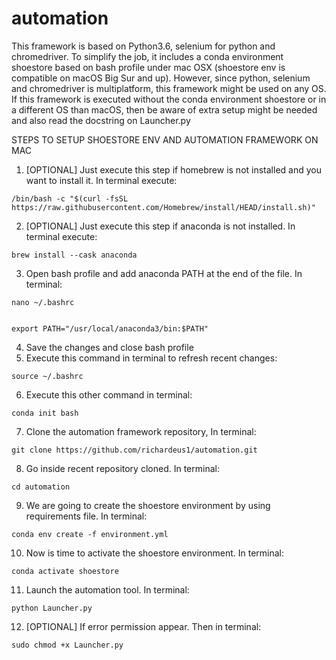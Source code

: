 # automation
This framework is based on Python3.6, selenium for python and chromedriver.
To simplify the job, it includes a conda environment shoestore based on bash
profile under mac OSX (shoestore env is compatible on macOS Big Sur and up). 
However, since python, selenium and chromedriver is multiplatform, this 
framework might be used on any OS. 
If this framework is executed without the conda environment shoestore or in a different OS than macOS, then 
be aware of extra setup might be needed and also read the docstring on Launcher.py

STEPS TO SETUP SHOESTORE ENV AND AUTOMATION FRAMEWORK ON MAC
1. [OPTIONAL] Just execute this step if homebrew is not installed and you want to install it.
In terminal execute:
```
/bin/bash -c "$(curl -fsSL https://raw.githubusercontent.com/Homebrew/install/HEAD/install.sh)"
```
2. [OPTIONAL] Just execute this step if anaconda is not installed.
In terminal execute:
```
brew install --cask anaconda
```
3. Open bash profile and add anaconda PATH at the end of the file. In terminal:
```
nano ~/.bashrc


export PATH="/usr/local/anaconda3/bin:$PATH"
```
4. Save the changes and close bash profile
5. Execute this command in terminal to refresh recent changes:
```
source ~/.bashrc
```
6. Execute this other command in terminal:
```
conda init bash
```
7. Clone the automation framework repository, In terminal:
```
git clone https://github.com/richardeus1/automation.git
```
8. Go inside recent repository cloned. In terminal:
```
cd automation
```
9. We are going to create the shoestore environment by using requirements file.
In terminal:
```
conda env create -f environment.yml
```
10. Now is time to activate the shoestore environment. In terminal:
```
conda activate shoestore
```
11. Launch the automation tool. In terminal:
```
python Launcher.py
```
12. [OPTIONAL] If error permission appear. Then in terminal:
```
sudo chmod +x Launcher.py
```
